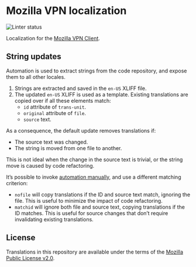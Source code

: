 # Mozilla VPN localization

![Linter status](https://github.com/mozilla-l10n/mozilla-vpn-client-l10n/workflows/L10n%20Linter/badge.svg)

Localization for the [Mozilla VPN Client](https://github.com/mozilla-mobile/mozilla-vpn-client).

## String updates

Automation is used to extract strings from the code repository, and expose them to all other locales.

1. Strings are extracted and saved in the `en-US` XLIFF file.
2. The updated `en-US` XLIFF is used as a template. Existing translations are copied over if all these elements match:
    * `id` attribute of `trans-unit`.
    * `original` attribute of `file`.
    * `source` text.

As a consequence, the default update removes translations if:
* The source text was changed.
* The string is moved from one file to another.

This is not ideal when the change in the source text is trivial, or the string move is caused by code refactoring.

It’s possible to invoke [automation manually](https://github.com/mozilla-l10n/mozilla-vpn-client-l10n/actions/workflows/update.yaml), and use a different matching criterion:
* `nofile` will copy translations if the ID and source text match, ignoring the file. This is useful to minimize the impact of code refactoring.
* `matchid` will ignore both file and source text, copying translations if the ID matches. This is useful for source changes that don’t require invalidating existing translations.

## License

Translations in this repository are available under the terms of the [Mozilla Public License v2.0](http://www.mozilla.org/MPL/2.0/).
